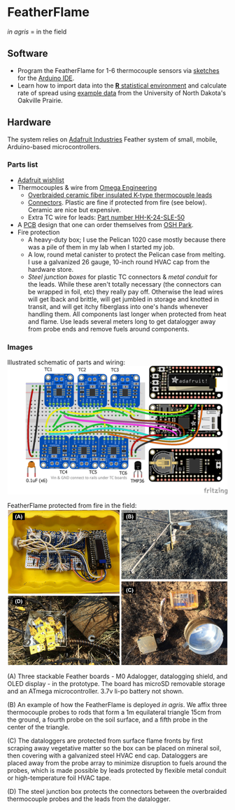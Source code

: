 # FeatherFlame

*in agris* = in the field 

## Software 

* Program the FeatherFlame for 1-6 thermocouple sensors via [sketches](https://github.com/devanmcg/FireScienceDIY/tree/master/FeatherFlame/sketches) for the [Arduino IDE](https://www.arduino.cc/en/Main/Software). 
* Learn how to import data into the [**R** statistical environment](https://www.r-project.org) and calculate rate of spread using [example data](https://github.com/devanmcg/FireScienceDIY/tree/master/FeatherFlame/OakvilleExample) from the University of North Dakota's Oakville Prairie. 

## Hardware 

The system relies on [Adafruit Industries](adafruit.com) Feather system of small, mobile, Arduino-based microcontrollers.

### Parts list 

* [Adafruit wishlist]( http://www.adafruit.com/wishlists/459876)
* Thermocouples \& wire from [Omega Engineering](omega.com)
  - [Overbraided ceramic fiber insulated K-type thermocouple leads](https://www.omega.com/pptst/XCIB.html)
  - [Connectors](https://www.omega.com/pptst/SMPW-CC.html). 
  Plastic are fine if protected from fire (see below).
  Ceramic are nice but expensive.
  - Extra TC wire for leads: [Part number HH-K-24-SLE-50](https://www.omega.com/pptst/SLE_Wire.html)
* A [PCB](https://github.com/devanmcg/FireScienceDIY/tree/master/FeatherFlame/PCB) design that one can order themselves from [OSH Park](https://oshpark.com/shared_projects/cAXzsQJw).
* Fire protection
  - A heavy-duty box; I use the Pelican 1020 case mostly because there was a pile of them in my lab when I started my job. 
  - A low, round metal canister to protect the Pelican case from melting. 
  I use a galvanized 26 gauge, 10-inch round HVAC cap from the hardware store. 
  - *Steel junction boxes* for plastic TC connectors \& *metal conduit* for the leads. 
  While these aren't totally necessary (the connectors can be wrapped in foil, etc) they really pay off. 
  Otherwise the lead wires will get lback and brittle, will get jumbled in storage and knotted in transit, and will get itchy fiberglass into one's hands whenever handling them. 
  All components last longer when protected from heat and flame. 
  Use leads several meters long to get datalogger away from probe ends and remove fuels around components.
 
### Images

Illustrated schematic of parts and wiring: 
<img src="https://github.com/devanmcg/FireScienceDIY/blob/master/FeatherFlame/PCB/FeatherFlame6tc_bb.png" width="1000">
  
FeatherFlame protected from fire in the field:
<img src="https://github.com/devanmcg/FireScienceDIY/blob/master/FeatherFlame/OakvilleExample/FeatherFlame.png" width="1000">

(A) Three stackable Feather boards - M0 Adalogger, datalogging shield, and OLED display - in the prototype. 
The board has microSD removable storage and an ATmega microcontroller. 
3.7v li-po battery not shown.
    
(B) An example of how the FeatherFlame is deployed *in agris*. 
We affix three thermocouple probes to rods that form a 1m equilateral triangle 15cm from the ground, a fourth probe on the soil surface, and a fifth probe in the center of the triangle. 
       
(C) The dataloggers are protected from surface flame fronts by first scraping away vegetative matter so the box can be placed on mineral soil, then covering with a galvanized steel HVAC end cap. 
   Dataloggers are placed away from the probe array to minimize disruption to fuels around the probes, which is made possible by leads protected by flexible metal conduit or high-temperature foil HVAC tape.
   
(D) The steel junction box protects the connectors between the overbraided thermocouple probes and the leads from the datalogger. 
  

